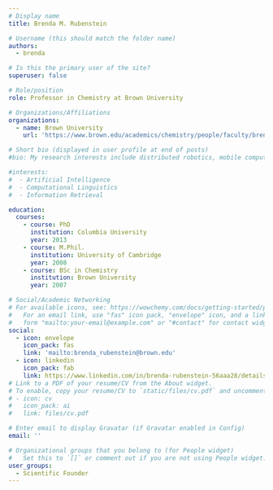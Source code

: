 ```yaml
---
# Display name
title: Brenda M. Rubenstein 

# Username (this should match the folder name)
authors:
  - brenda 

# Is this the primary user of the site?
superuser: false

# Role/position
role: Professor in Chemistry at Brown University 

# Organizations/Affiliations
organizations:
  - name: Brown University
    url: 'https://www.brown.edu/academics/chemistry/people/faculty/brenda-m-rubenstein'

# Short bio (displayed in user profile at end of posts)
#bio: My research interests include distributed robotics, mobile computing and programmable matter.

#interests:
#  - Artificial Intelligence
#  - Computational Linguistics
#  - Information Retrieval

education:
  courses:
    - course: PhD 
      institution: Columbia University
      year: 2013
    - course: M.Phil.
      institution: University of Cambridge 
      year: 2008
    - course: BSc in Chemistry 
      institution: Brown University 
      year: 2007

# Social/Academic Networking
# For available icons, see: https://wowchemy.com/docs/getting-started/page-builder/#icons
#   For an email link, use "fas" icon pack, "envelope" icon, and a link in the
#   form "mailto:your-email@example.com" or "#contact" for contact widget.
social:
  - icon: envelope
    icon_pack: fas
    link: 'mailto:brenda_rubenstein@brown.edu'
  - icon: linkedin
    icon_pack: fab
    link: https://www.linkedin.com/in/brenda-rubenstein-56aaa28/details/education/ 
# Link to a PDF of your resume/CV from the About widget.
# To enable, copy your resume/CV to `static/files/cv.pdf` and uncomment the lines below.
# - icon: cv
#   icon_pack: ai
#   link: files/cv.pdf

# Enter email to display Gravatar (if Gravatar enabled in Config)
email: ''

# Organizational groups that you belong to (for People widget)
#   Set this to `[]` or comment out if you are not using People widget.
user_groups:
  - Scientific Founder 
---
```

